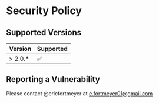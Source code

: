 # Security Policy

## Supported Versions

| Version  | Supported          |
| -------- | ------------------ |
| > 2.0.*  | :white_check_mark: |

## Reporting a Vulnerability

Please contact @ericfortmeyer at e.fortmeyer01@gmail.com
